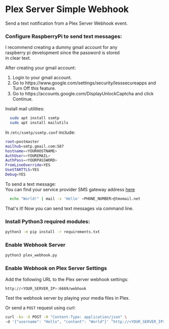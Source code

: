 # Plex Server Simple Webhook

Send a text notification from a Plex Server Webhook event.

### Configure RaspberryPi to send text messages:
I recommend creating a dummy gmail account for any<br/>
raspberry pi development since the password is stored<br/>
in clear text.<br/>

After creating your gmail account:<br/>

<ol>
<li>Login to your gmail account.</li>
<li>Go to https://www.google.com/settings/security/lesssecureapps and Turn Off this feature.</li>
<li>Go to https://accounts.google.com/DisplayUnlockCaptcha and click Continue.</li>
</ol>

Install mail utilities:<br/>
```bash
  sudo apt install ssmtp
  sudo apt install mailutils
```

In `/etc/ssmtp/ssmtp.conf` include:<br/>
```bash
root=postmaster
mailhub=smtp.gmail.com:587
hostname=<YOURHOSTNAME>
AuthUser=<YOUREMAIL>
AuthPass=<YOURPASSWORD>
FromLineOverride=YES
UseSTARTTLS=YES
Debug=YES
```

To send a text message:<br/>
You can find your service provider SMS gateway address [here](https://www.freecarrierlookup.com/)

```bash
  echo "World!" | mail -s 'Hello' <PHONE_NUMBER>@tmomail.net
```
That's it! Now you can send text messages via command line.

### Install Python3 required modules:

```bash
python3 -m pip install -r requirements.txt
```

### Enable Webhook Server

```bash
python3 plex_webhook.py
```

### Enable Webhook on Plex Server Settings

Add the following URL to the Plex server webhook settings:<br/>

```bash
http://<YOUR_SERVER_IP>:6669/webhook
```

Test the webhook server by playing your media files in Plex.<br/>

Or send a `POST` request using curl:
```bash
curl -kv -X POST -H "Content-Type: application/json" \
-d '{"username": "Hello", "content": "World"}' "http://<YOUR_SERVER_IP>:6669/webhook"
```
